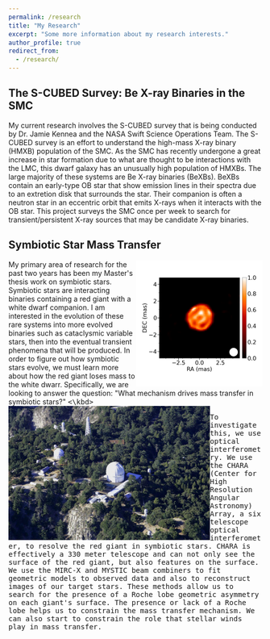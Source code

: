 ```yaml
---
permalink: /research
title: "My Research"
excerpt: "Some more information about my research interests."
author_profile: true
redirect_from: 
  - /research/
---
```


The S-CUBED Survey: Be X-ray Binaries in the SMC
-----

My current research involves the S-CUBED survey that is being conducted by Dr. Jamie Kennea and the NASA Swift Science Operations Team. The S-CUBED survey is an effort to understand the high-mass X-ray binary (HMXB) population of the SMC. As the SMC has recently undergone a great increase in star formation due to what are thought to be interactions with the LMC, this dwarf galaxy has an unusually high population of HMXBs. The large majority of these systems are Be X-ray binaries (BeXBs). BeXBs contain an early-type OB star that show emission lines in their spectra due to an extretion disk that surrounds the star. Their companion is often a neutron star in an eccentric orbit that emits X-rays when it interacts with the OB star. This project surveys the SMC once per week to search for transient/persistent X-ray sources that may be candidate X-ray binaries. 


Symbiotic Star Mass Transfer
-----

<img align="right" src="/images/stacked_SU_Lyn_p_10chain.png" alt="SU Lyn" width="250"/>
My primary area of research for the past two years has been my Master's thesis work on symbiotic stars. Symbiotic stars are interacting binaries containing a red giant with a white dwarf companion. I am interested in the evolution of these rare systems into more evolved binaries such as cataclysmic variable stars, then into the eventual transient phenomena that will be produced. In order to figure out how symbiotic stars evolve, we must learn more about how the red giant loses mass to the white dwarr. Specifically, we are looking to answer the question: "What mechanism drives mass transfer in symbiotic stars?"


<kbd>
  <img align="left" src="/images/aerial_Simison.jpg" alt="CHARA" width="400"/>
<\kbd>
  
To investigate this, we use optical interferometry. We use the CHARA (Center for High Resolution Angular Astronomy) Array, a six telescope optical interferometer, to resolve the red giant in symbiotic stars. CHARA is effectively a 330 meter telescope and can not only see the surface of the red giant, but also features on the surface. We use the MIRC-X and MYSTIC beam combiners to fit geometric models to observed data and also to reconstruct images of our target stars. These methods allow us to search for the presence of a Roche lobe geometric asymmetry on each giant's surface. The presence or lack of a Roche lobe helps us to constrain the mass transfer mechanism. We can also start to constrain the role that stellar winds play in mass transfer.
